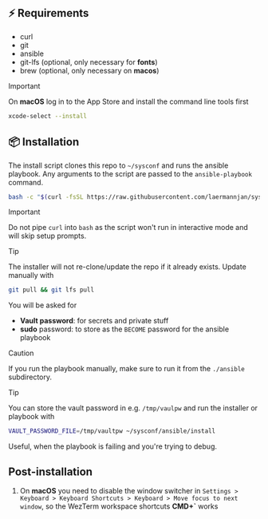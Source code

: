 ## ⚡️ Requirements
- curl
- git
- ansible
- git-lfs (optional, only necessary for **fonts**)
- brew (optional, only necessary on **macos**)

> [!Important]
> On **macOS** log in to the App Store and install the command line tools first
> ```sh
> xcode-select --install
> ```

## 📦 Installation
The install script clones this repo to `~/sysconf` and runs the ansible playbook. Any arguments to the script are passed to the `ansible-playbook` command.

```sh
bash -c "$(curl -fsSL https://raw.githubusercontent.com/laermannjan/sysconf/HEAD/ansible/install)"
```

> [!Important]
> Do not pipe `curl` into `bash` as the script won't run in interactive mode and will skip setup prompts.

> [!Tip]
> The installer will not re-clone/update the repo if it already exists.
> Update manually with 
> ```sh
> git pull && git lfs pull
> ```

You will be asked for
- **Vault password**: for secrets and private stuff
- **sudo** password: to store as the `BECOME` password for the ansible playbook

> [!Caution]
> If you run the playbook manually, make sure to run it from the `./ansible` subdirectory.

> [!Tip]
> You can store the vault password in e.g. `/tmp/vaulpw` and run the installer or playbook with
> ```sh
> VAULT_PASSWORD_FILE=/tmp/vaultpw ~/sysconf/ansible/install
> ```
> Useful, when the playbook is failing and you're trying to debug.

## Post-installation
1. On **macOS** you need to disable the window switcher in `Settings > Keyboard > Keyboard Shortcuts > Keyboard > Move focus to next window`, so the WezTerm workspace shortcuts **CMD+`** works
